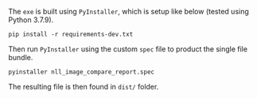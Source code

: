 The `exe` is built using `PyInstaller`, which is setup like below (tested using Python 3.7.9).

```
pip install -r requirements-dev.txt
```

Then run `PyInstaller` using the custom `spec` file to product the single file bundle.

```
pyinstaller nll_image_compare_report.spec
```

The resulting file is then found in `dist/` folder.
